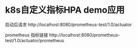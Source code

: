 # k8s自定义指标HPA demo应用



启动后请求 http://localhost:8080/prometheus-test/1.0/actuator

prometheus 指标链接 http://localhost:8080/prometheus-test/1.0/actuator/prometheus
